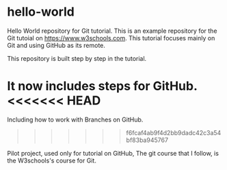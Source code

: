 # hello-world
Hello World repository for Git tutorial.
This is an example repository for the Git tutoial on https://www.w3schools.com.
This tutorial focuses mainly on Git and using GitHub as its remote.

This repository is built step by step in the tutorial.

It now includes steps for GitHub.
<<<<<<< HEAD
=======
Including how to work with Branches on GitHub.
>>>>>>> f6fcaf4ab9f4d2bb9dadc42c3a54bf83ba945767

Pilot project, used only for tutorial on GitHub, The git course that I follow, is the W3schools's course for Git.
